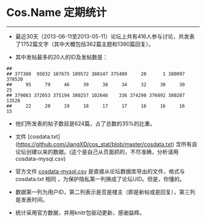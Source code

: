 # Cos.Name 定期统计
--------------------------------

* 最近30天（2013-06-11至2013-05-11）论坛上共有416人参与讨论，共发表了1752篇文字（其中大概包括362篇主题和1390篇回复）。


* 其中发帖最多的20人的ID及发帖数是：



```
## 
## 377380  95032 107675 109572 380147 375409     20      1 380097 378520 
##     95     79     46     39     38     34     32     30     30     25 
## 379083 372053 375194 380257 102646    336 374290 376892 380287  13526 
##     22     20     19     18     17     17     16     16     16     15
```


* 他们所发表的帖子数目是624篇，占了总数的35%的比重。

* 文件 [cosdata.txt] (https://github.com/JiangXD/cos_stat/blob/master/cosdata.txt) 含所有自论坛创建以来的数据。(这个是自己从页面抓的，不尽准确，分析请用cosdata-mysql.csv)

* 官方文件 [cosdata-mysql.csv](https://github.com/JiangXD/cos_stat/blob/master/cosdata-mysql.csv) 是直接从论坛数据库导出的文件，格式与 cosdata.txt 相同
，为保护隐私第一列换成了论坛UID。但是，你懂的。

* 数据第一列为用户ID，第二列表示是否是楼主（即是新帖或是回复），第三列是发表时间。

* 统计采用官方数据，并用knitr包驱动更新，感谢益辉。

